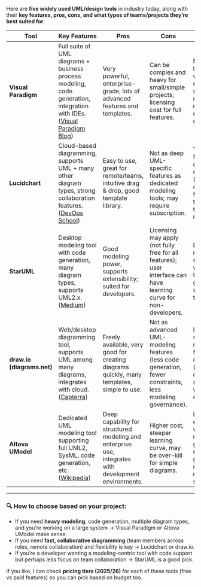 Here are **five widely used UML/design tools** in industry today, along with their **key features, pros, cons, and what types of teams/projects they’re best suited for**.

| Tool                       | Key Features                                                                                                                | Pros                                                                                                  | Cons                                                                                                              | Best For                                                                                                           |
| -------------------------- | --------------------------------------------------------------------------------------------------------------------------- | ----------------------------------------------------------------------------------------------------- | ----------------------------------------------------------------------------------------------------------------- | ------------------------------------------------------------------------------------------------------------------ |
| **Visual Paradigm**        | Full suite of UML diagrams + business process modeling, code generation, integration with IDEs. ([Visual Paradigm Blog][1]) | Very powerful, enterprise-grade, lots of advanced features and templates.                             | Can be complex and heavy for small/simple projects; licensing cost for full features.                             | Medium to large teams working on complex systems needing modeling + code + documentation.                          |
| **Lucidchart**             | Cloud-based diagramming, supports UML + many other diagram types, strong collaboration features. ([DevOps School][2])       | Easy to use, great for remote/teams, intuitive drag & drop, good template library.                    | Not as deep UML-specific features as dedicated modeling tools; may require subscription.                          | Teams needing fast, collaborative diagramming (architects + cross-functional teams) rather than heavy modeling.    |
| **StarUML**                | Desktop modeling tool with code generation, many diagram types, supports UML2.x. ([Medium][3])                              | Good modeling power, supports extensibility; suited for developers.                                   | Licensing may apply (not fully free for all features); user interface can have learning curve for non-developers. | Developers or modeling specialists who want detailed UML and code generation in a standalone tool.                 |
| **draw.io (diagrams.net)** | Web/desktop diagramming tool, supports UML among many diagrams, integrates with cloud. ([Capterra][4])                      | Freely available, very good for creating diagrams quickly, many templates, simple to use.             | Not as advanced UML-modeling features (less code generation, fewer constraints, less modeling governance).        | Individuals or small teams needing flexible diagramming (architecture overviews, system design) with minimal cost. |
| **Altova UModel**          | Dedicated UML modeling tool supporting full UML2, SysML, code generation, etc. ([Wikipedia][5])                             | Deep capability for structured modeling and enterprise use, integrates with development environments. | Higher cost, steeper learning curve, may be over-kill for simple diagrams.                                        | Larger enterprises with formal modeling governance, code-generation needs, and modelling standards.                |

---

### 🔍 How to choose based on your project:

* If you need **heavy modeling**, code generation, multiple diagram types, and you’re working on a large system → Visual Paradigm or Altova UModel make sense.
* If you need **fast, collaborative diagramming** (team members across roles, remote collaboration) and flexibility is key → Lucidchart or draw.io.
* If you’re a developer wanting a modeling-centric tool with code support but perhaps less focus on team collaboration → StarUML is a good pick.

If you like, I can check **pricing tiers (2025/26)** for each of these tools (free vs paid features) so you can pick based on budget too.

[1]: https://blog.visual-paradigm.com/top-5-uml-tools-why-visual-paradigm-stands-out/?utm_source=chatgpt.com "Top 5 UML Tools: Why Visual Paradigm Stands Out"
[2]: https://www.devopsschool.com/blog/top-10-uml-modeling-tools-in-2025-features-pros-cons-comparison/?utm_source=chatgpt.com "Top 10 UML Modeling Tools in 2025: Features, Pros, Cons ..."
[3]: https://icepanel.medium.com/top-9-visual-modelling-tools-for-software-architecture-b84ccf3cfdbc?utm_source=chatgpt.com "Top 9 visual modelling tools for software architecture | by IcePanel"
[4]: https://www.capterra.com/compare/145716-166985/Visual-Paradigm-vs-draw-io?utm_source=chatgpt.com "Visual Paradigm vs draw.io - Capterra"
[5]: https://en.wikipedia.org/wiki/UModel?utm_source=chatgpt.com "UModel"
